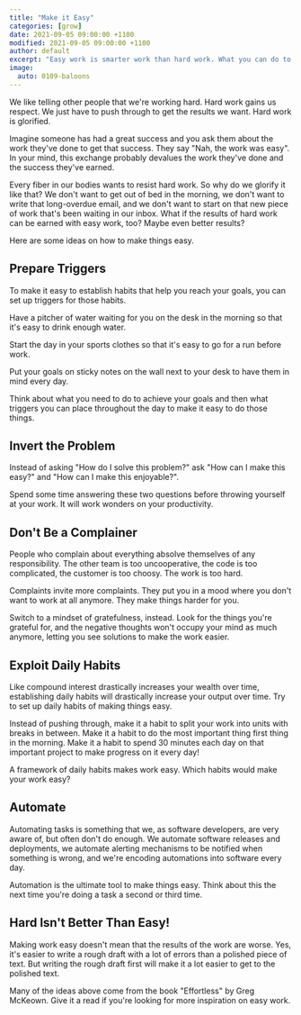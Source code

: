 ```yaml
---
title: "Make it Easy"
categories: [grow]
date: 2021-09-05 09:00:00 +1100
modified: 2021-09-05 09:00:00 +1100
author: default
excerpt: "Easy work is smarter work than hard work. What you can do to make things easy."
image:
  auto: 0109-baloons
---
```


We like telling other people that we're working hard. Hard work gains us respect. We just have to push through to get the results we want. Hard work is glorified.

Imagine someone has had a great success and you ask them about the work they've done to get that success. They say "Nah, the work was easy". In your mind, this exchange probably devalues the work they've done and the success they've earned.

Every fiber in our bodies wants to resist hard work. So why do we glorify it like that? We don't want to get out of bed in the morning, we don't want to write that long-overdue email, and we don't want to start on that new piece of work that's been waiting in our inbox. What if the results of hard work can be earned with easy work, too? Maybe even better results?

Here are some ideas on how to make things easy.

## Prepare Triggers

To make it easy to establish habits that help you reach your goals, you can set up triggers for those habits. 

Have a pitcher of water waiting for you on the desk in the morning so that it's easy to drink enough water. 

Start the day in your sports clothes so that it's easy to go for a run before work. 

Put your goals on sticky notes on the wall next to your desk to have them in mind every day.

Think about what you need to do to achieve your goals and then what triggers you can place throughout the day to make it easy to do those things.

## Invert the Problem

Instead of asking "How do I solve this problem?" ask "How can I make this easy?" and "How can I make this enjoyable?". 

Spend some time answering these two questions before throwing yourself at your work. It will work wonders on your productivity.

## Don't Be a Complainer

People who complain about everything absolve themselves of any responsibility. The other team is too uncooperative, the code is too complicated, the customer is too choosy. The work is too hard. 

Complaints invite more complaints. They put you in a mood where you don't want to work at all anymore. They make things harder for you. 

Switch to a mindset of gratefulness, instead. Look for the things you're grateful for, and the negative thoughts won't occupy your mind as much anymore, letting you see solutions to make the work easier.

## Exploit Daily Habits

Like compound interest drastically increases your wealth over time, establishing daily habits will drastically increase your output over time. Try to set up daily habits of making things easy. 

Instead of pushing through, make it a habit to split your work into units with breaks in between. Make it a habit to do the most important thing first thing in the morning. Make it a habit to spend 30 minutes each day on that important project to make progress on it every day! 

A framework of daily habits makes work easy. Which habits would make your work easy?

## Automate

Automating tasks is something that we, as software developers, are very aware of, but often don't do enough. We automate software releases and deployments, we automate alerting mechanisms to be notified when something is wrong, and we're encoding automations into software every day.

Automation is the ultimate tool to make things easy. Think about this the next time you're doing a task a second or third time.

## Hard Isn't Better Than Easy!

Making work easy doesn't mean that the results of the work are worse. Yes, it's easier to write a rough draft with a lot of errors than a polished piece of text. But writing the rough draft first will make it a lot easier to get to the polished text.

Many of the ideas above come from the book "Effortless" by Greg McKeown. Give it a read if you're looking for more inspiration on easy work.
